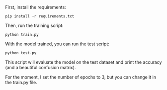 

First, install the requirements:

```
pip install -r requirements.txt
```

Then, run the training script:

```
python train.py
```

With the model trained, you can run the test script:

```
python test.py
```

This script will evaluate the model on the test dataset and print the accuracy (and a beautiful confusion matrix).

For the moment, I set the number of epochs to 3, but you can change it in the train.py file.

